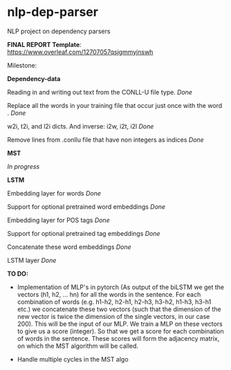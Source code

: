 # nlp-dep-parser
NLP project on dependency parsers

<b>FINAL REPORT Template</b>: https://www.overleaf.com/12707057qsjgmmyjnswh

Milestone:

<b>Dependency-data</b>

Reading in and writing out text from the CONLL-U file type. <i>Done</i>

Replace all the words in your training file that occur just once with the word <unk>. <i>Done</i>

w2i, t2i, and l2i dicts. And inverse: i2w, i2t, i2l <i>Done</i>

Remove lines from .conllu file that have non integers as indices <i>Done</i>

<b>MST</b>

<i>In progress</i>

<b>LSTM</b>

Embedding layer for words <i>Done</i>

Support for optional pretrained word embeddings <i>Done</i>

Embedding layer for POS tags <i>Done</i>

Support for optional pretrained tag embeddings <i>Done</i>

Concatenate these word embeddings <i>Done</i>

LSTM layer <i>Done</i>


<b> TO DO: </b>

- Implementation of MLP's in pytorch 
(As output of the biLSTM we get the vectors (h1, h2, ... hn) for all the words in the sentence. For each combination of words (e.g. h1-h2, h2-h1, h2-h3, h3-h2, h1-h3, h3-h1 etc.) we concatenate  these two vectors (such that the dimension of the new vector is twice the dimension of the single vectors, in our case 200). This will be the input of our MLP. We train a MLP on these vectors to give us a score (integer). So that we get a score for each combination of words in the sentence. These scores will form the adjacency matrix, on which the MST algorithm will be called. 

- Handle multiple cycles in the MST algo
